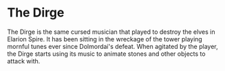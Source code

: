 # The Dirge

The Dirge is the same cursed musician that played to destroy the elves in Elarion Spire. It has been sitting in the wreckage of the tower playing mornful tunes ever since Dolmordai's defeat. When agitated by the player, the Dirge starts using its music to animate stones and other objects to attack with.
